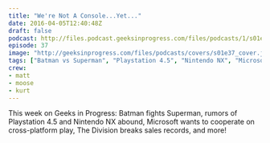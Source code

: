```yaml
---
title: "We're Not A Console...Yet..."
date: 2016-04-05T12:40:48Z
draft: false
podcast: http://files.podcast.geeksinprogress.com/files/podcasts/1/s01e37_WereNotAConsoleYet.mp3
episode: 37
image: "http://geeksinprogress.com/files/podcasts/covers/s01e37_cover.jpg"
tags: ["Batman vs Superman", "Playstation 4.5", "Nintendo NX", "Microsoft", "Foundationworks Corporation", "The Division", "Battlestar Galactica", "Oculus", "Oculus Rift"]
crew:
- matt
- moose
- kurt
---
```


This week on Geeks in Progress: Batman fights Superman, rumors of Playstation 4.5 and Nintendo NX abound, Microsoft wants to cooperate on cross-platform play, The Division breaks sales records, and more!